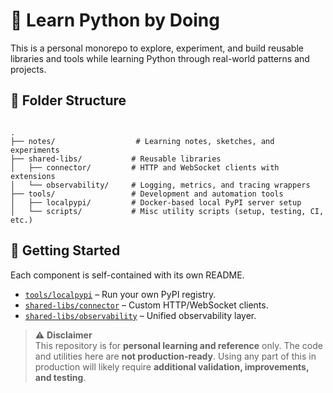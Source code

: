 # 🐍 Learn Python by Doing

This is a personal monorepo to explore, experiment, and build reusable libraries and tools while learning Python through real-world patterns and projects.


## 📁 Folder Structure

```

.
├── notes/                  # Learning notes, sketches, and experiments
├── shared-libs/           # Reusable libraries
│   ├── connector/         # HTTP and WebSocket clients with extensions
│   └── observability/     # Logging, metrics, and tracing wrappers
├── tools/                 # Development and automation tools
│   ├── localpypi/         # Docker-based local PyPI server setup
│   └── scripts/           # Misc utility scripts (setup, testing, CI, etc.)

```


## 🚀 Getting Started

Each component is self-contained with its own README.

- [`tools/localpypi`](tools/localpypi/README.md) – Run your own PyPI registry.
- [`shared-libs/connector`](shared-libs/connector/) – Custom HTTP/WebSocket clients.
- [`shared-libs/observability`](shared-libs/observability/) – Unified observability layer.


> ⚠️ **Disclaimer**  
> This repository is for **personal learning and reference** only. The code and utilities here are **not production-ready**. Using any part of this in production will likely require **additional validation, improvements, and testing**.
